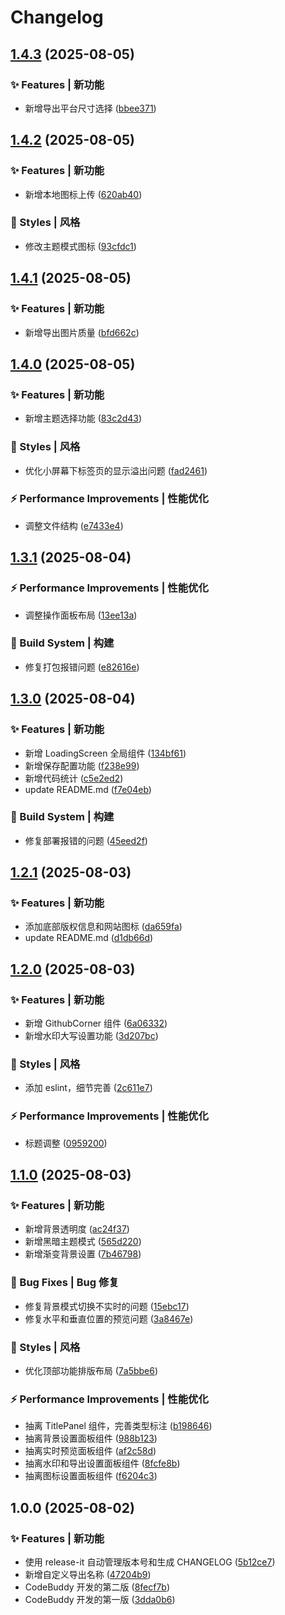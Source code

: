 # Changelog

## [1.4.3](https://github.com/baiwumm/cover-magic/compare/1.4.2...1.4.3) (2025-08-05)

### ✨ Features | 新功能

* 新增导出平台尺寸选择 ([bbee371](https://github.com/baiwumm/cover-magic/commit/bbee371dd56a66000ebb9f4d5d54b447007d3741))

## [1.4.2](https://github.com/baiwumm/cover-magic/compare/1.4.1...1.4.2) (2025-08-05)

### ✨ Features | 新功能

* 新增本地图标上传 ([620ab40](https://github.com/baiwumm/cover-magic/commit/620ab40c05e34528de9dd71511f1f6e5e2c2ba45))

### 💄 Styles | 风格

* 修改主题模式图标 ([93cfdc1](https://github.com/baiwumm/cover-magic/commit/93cfdc152bd1c01f180ecfd5ec3e3e7753878bfd))

## [1.4.1](https://github.com/baiwumm/cover-magic/compare/1.4.0...1.4.1) (2025-08-05)

### ✨ Features | 新功能

* 新增导出图片质量 ([bfd662c](https://github.com/baiwumm/cover-magic/commit/bfd662cefbb72fd41a309caa5d9eef2832903f61))

## [1.4.0](https://github.com/baiwumm/cover-magic/compare/1.3.1...1.4.0) (2025-08-05)

### ✨ Features | 新功能

* 新增主题选择功能 ([83c2d43](https://github.com/baiwumm/cover-magic/commit/83c2d43fb072455118b6deef24e8a8a195f081dc))

### 💄 Styles | 风格

* 优化小屏幕下标签页的显示溢出问题 ([fad2461](https://github.com/baiwumm/cover-magic/commit/fad2461b312803c498f0815e83bf67d4ba436c3c))

### ⚡ Performance Improvements | 性能优化

* 调整文件结构 ([e7433e4](https://github.com/baiwumm/cover-magic/commit/e7433e4281254638d75d5f75bb932c20bf03d575))

## [1.3.1](https://github.com/baiwumm/cover-magic/compare/1.3.0...1.3.1) (2025-08-04)

### ⚡ Performance Improvements | 性能优化

* 调整操作面板布局 ([13ee13a](https://github.com/baiwumm/cover-magic/commit/13ee13a54bceede2f9d381a23c84b5d5d2edcef1))

### 👷‍ Build System | 构建

* 修复打包报错问题 ([e82616e](https://github.com/baiwumm/cover-magic/commit/e82616ea9904f02a06e0e27f0b8d216fde8f8d53))

## [1.3.0](https://github.com/baiwumm/cover-magic/compare/1.2.1...1.3.0) (2025-08-04)

### ✨ Features | 新功能

* 新增 LoadingScreen 全局组件 ([134bf61](https://github.com/baiwumm/cover-magic/commit/134bf6155dda3c74be48ff52895cb96a3db153e0))
* 新增保存配置功能 ([f238e99](https://github.com/baiwumm/cover-magic/commit/f238e99c83b4a4c358d115e26c9bd70003e6319c))
* 新增代码统计 ([c5e2ed2](https://github.com/baiwumm/cover-magic/commit/c5e2ed22360a30db58a74b340a52efa76bc680e1))
* update README.md ([f7e04eb](https://github.com/baiwumm/cover-magic/commit/f7e04ebcfb1b101854fc4f5f4fa39ef4722eb25a))

### 👷‍ Build System | 构建

* 修复部署报错的问题 ([45eed2f](https://github.com/baiwumm/cover-magic/commit/45eed2ff78e2387f2b077fd59d76424ee8809e9e))

## [1.2.1](https://github.com/baiwumm/cover-magic/compare/1.2.0...1.2.1) (2025-08-03)

### ✨ Features | 新功能

* 添加底部版权信息和网站图标 ([da659fa](https://github.com/baiwumm/cover-magic/commit/da659faf374f2786278bf6597ad8aed318c8ebfd))
* update README.md ([d1db66d](https://github.com/baiwumm/cover-magic/commit/d1db66d7d5e6cda78e824d52875e78e0bf6280bf))

## [1.2.0](https://github.com/baiwumm/cover-magic/compare/1.1.0...1.2.0) (2025-08-03)

### ✨ Features | 新功能

* 新增 GithubCorner 组件 ([6a06332](https://github.com/baiwumm/cover-magic/commit/6a063322e85b376daf87795b3292f2df8304379b))
* 新增水印大写设置功能 ([3d207bc](https://github.com/baiwumm/cover-magic/commit/3d207bca54b7233218412042919cd19719f1159f))

### 💄 Styles | 风格

* 添加 eslint，细节完善 ([2c611e7](https://github.com/baiwumm/cover-magic/commit/2c611e718f17f5a37831cc508b27da8f8b4c9f5e))

### ⚡ Performance Improvements | 性能优化

* 标题调整 ([0959200](https://github.com/baiwumm/cover-magic/commit/0959200cbed45eaa13734efee5d8c62289501005))

## [1.1.0](https://github.com/baiwumm/vue3-mini-cover/compare/1.0.0...1.1.0) (2025-08-03)

### ✨ Features | 新功能

* 新增背景透明度 ([ac24f37](https://github.com/baiwumm/vue3-mini-cover/commit/ac24f370cd4e40ebbc2d4a74ffabb024fe9dc1bf))
* 新增黑暗主题模式 ([565d220](https://github.com/baiwumm/vue3-mini-cover/commit/565d2206d537c32b417bd6ee9dc4956e24e69094))
* 新增渐变背景设置 ([7b46798](https://github.com/baiwumm/vue3-mini-cover/commit/7b46798d533831a08f95ede79790e3547db4d3a4))

### 🐛 Bug Fixes | Bug 修复

* 修复背景模式切换不实时的问题 ([15ebc17](https://github.com/baiwumm/vue3-mini-cover/commit/15ebc171822680a22bfd9035c5b7d22dc106a6b7))
* 修复水平和垂直位置的预览问题 ([3a8467e](https://github.com/baiwumm/vue3-mini-cover/commit/3a8467eae4ecee05d5d030d6434a605b3de117df))

### 💄 Styles | 风格

* 优化顶部功能排版布局 ([7a5bbe6](https://github.com/baiwumm/vue3-mini-cover/commit/7a5bbe63033c6c96229adcf549ae27fc1a3f6783))

### ⚡ Performance Improvements | 性能优化

* 抽离 TitlePanel 组件，完善类型标注 ([b198646](https://github.com/baiwumm/vue3-mini-cover/commit/b1986462835dcc02ea73112b181b45591ac5482f))
* 抽离背景设置面板组件 ([988b123](https://github.com/baiwumm/vue3-mini-cover/commit/988b1236c60e262f711c6910c8e20ab18a74aa95))
* 抽离实时预览面板组件 ([af2c58d](https://github.com/baiwumm/vue3-mini-cover/commit/af2c58ddfa109a01452009ec674e9eebcb7944da))
* 抽离水印和导出设置面板组件 ([8fcfe8b](https://github.com/baiwumm/vue3-mini-cover/commit/8fcfe8b52328a83fcd500b9b4d387dc885427363))
* 抽离图标设置面板组件 ([f6204c3](https://github.com/baiwumm/vue3-mini-cover/commit/f6204c3211ddfcf42aaf9babd785df36393dc277))

## 1.0.0 (2025-08-02)

### ✨ Features | 新功能

* 使用 release-it 自动管理版本号和生成 CHANGELOG ([5b12ce7](https://github.com/baiwumm/vue3-mini-cover/commit/5b12ce771ffd71ae87e305df88855b8e0db421d9))
* 新增自定义导出名称 ([47204b9](https://github.com/baiwumm/vue3-mini-cover/commit/47204b93b58755cc50012863246ab0d2635407ce))
* CodeBuddy 开发的第二版 ([8fecf7b](https://github.com/baiwumm/vue3-mini-cover/commit/8fecf7b4b0cab999a15c444681e7692425a3e68e))
* CodeBuddy 开发的第一版 ([3dda0b6](https://github.com/baiwumm/vue3-mini-cover/commit/3dda0b65ae6332ac908ae9ce171d8729eb0101bc))
